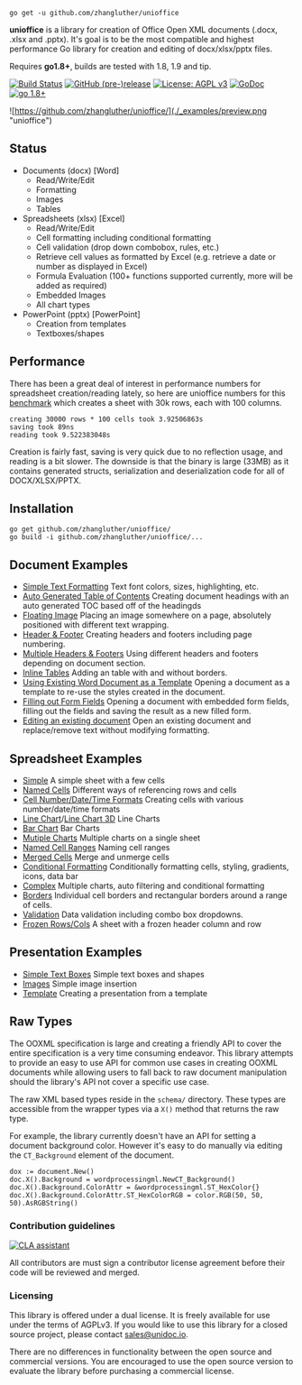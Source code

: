 
```
go get -u github.com/zhangluther/unioffice
```

**unioffice** is a library for creation of Office Open XML documents (.docx, .xlsx
and .pptx).  It's goal is to be the most compatible and highest performance Go
library for creation and editing of docx/xlsx/pptx files.

Requires **go1.8+**, builds are tested with 1.8, 1.9 and tip.

[![Build Status](https://travis-ci.org/unidoc/unioffice.svg?branch=master)](https://travis-ci.org/unidoc/unioffice)
[![GitHub (pre-)release](https://img.shields.io/github/release/unidoc/unioffice/all.svg)](https://github.com/zhangluther/unioffice/releases)
[![License: AGPL v3](https://img.shields.io/badge/License-Dual%20AGPL%20v3/Commercial-blue.svg)](https://www.gnu.org/licenses/agpl-3.0)
[![GoDoc](https://godoc.org/github.com/zhangluther/unioffice?status.svg)](https://godoc.org/github.com/zhangluther/unioffice)
[![go 1.8+](https://img.shields.io/badge/go-1.8%2B-blue.svg)](http://golang.org)

![https://github.com/zhangluther/unioffice/](./_examples/preview.png "unioffice")

## Status ##

- Documents (docx) [Word]
	- Read/Write/Edit
	- Formatting
	- Images
	- Tables
- Spreadsheets (xlsx) [Excel]
 	- Read/Write/Edit
 	- Cell formatting including conditional formatting
	- Cell validation (drop down combobox, rules, etc.)
    - Retrieve cell values as formatted by Excel (e.g. retrieve a date or number as displayed in Excel)
 	- Formula Evaluation (100+ functions supported currently, more will be added as required)
 	- Embedded Images
 	- All chart types
- PowerPoint (pptx) [PowerPoint]
	- Creation from templates
	- Textboxes/shapes


## Performance ##

There has been a great deal of interest in performance numbers for spreadsheet
creation/reading lately, so here are unioffice numbers for this
[benchmark](https://github.com/zhangluther/unioffice/tree/master/_examples/spreadsheet/lots-of-rows)
which creates a sheet with 30k rows, each with 100 columns.

    creating 30000 rows * 100 cells took 3.92506863s
    saving took 89ns
    reading took 9.522383048s

Creation is fairly fast, saving is very quick due to no reflection usage, and
reading is a bit slower. The downside is that the binary is large (33MB) as it
contains generated structs, serialization and deserialization code for all of
DOCX/XLSX/PPTX.

## Installation ##

    go get github.com/zhangluther/unioffice/
    go build -i github.com/zhangluther/unioffice/...

## Document Examples ##

- [Simple Text Formatting](https://github.com/zhangluther/unioffice/tree/master/_examples/document/simple) Text font colors, sizes, highlighting, etc.
- [Auto Generated Table of Contents](https://github.com/zhangluther/unioffice/tree/master/_examples/document/toc) Creating document headings with an auto generated TOC based off of the headingds
- [Floating Image](https://github.com/zhangluther/unioffice/tree/master/_examples/document/image) Placing an image somewhere on a page, absolutely positioned with different text wrapping.
- [Header & Footer](https://github.com/zhangluther/unioffice/tree/master/_examples/document/header-footer) Creating headers and footers including page numbering.
- [Multiple Headers & Footers](https://github.com/zhangluther/unioffice/tree/master/_examples/document/header-footer-multiple) Using different headers and footers depending on document section.
- [Inline Tables](https://github.com/zhangluther/unioffice/tree/master/_examples/document/tables) Adding an table with and without borders.
- [Using Existing Word Document as a Template](https://github.com/zhangluther/unioffice/tree/master/_examples/document/use-template) Opening a document as a template to re-use the styles created in the document.
- [Filling out Form Fields](https://github.com/zhangluther/unioffice/tree/master/_examples/document/fill-out-form) Opening a document with embedded form fields, filling out the fields and saving the result as  a new filled form.
- [Editing an existing document](https://github.com/zhangluther/unioffice/tree/master/_examples/document/edit-document) Open an existing document and replace/remove text without modifying formatting.

## Spreadsheet Examples ##
- [Simple](https://github.com/zhangluther/unioffice/tree/master/_examples/spreadsheet/simple) A simple sheet with a few cells
- [Named Cells](https://github.com/zhangluther/unioffice/tree/master/_examples/spreadsheet/named-cells) Different ways of referencing rows and cells
- [Cell Number/Date/Time Formats](https://github.com/zhangluther/unioffice/tree/master/_examples/spreadsheet/number-date-time-formats) Creating cells with various number/date/time formats
- [Line Chart](https://github.com/zhangluther/unioffice/tree/master/_examples/spreadsheet/line-chart)/[Line Chart 3D](https://github.com/zhangluther/unioffice/tree/master/_examples/spreadsheet/line-chart-3d) Line Charts
- [Bar Chart](https://github.com/zhangluther/unioffice/tree/master/_examples/spreadsheet/bar-chart) Bar Charts
- [Mutiple Charts](https://github.com/zhangluther/unioffice/tree/master/_examples/spreadsheet/multiple-charts) Multiple charts on a single sheet
- [Named Cell Ranges](https://github.com/zhangluther/unioffice/tree/master/_examples/spreadsheet/named-ranges) Naming cell ranges
- [Merged Cells](https://github.com/zhangluther/unioffice/tree/master/_examples/spreadsheet/merged) Merge and unmerge cells
- [Conditional Formatting](https://github.com/zhangluther/unioffice/tree/master/_examples/spreadsheet/conditional-formatting) Conditionally formatting cells, styling, gradients, icons, data bar
- [Complex](https://github.com/zhangluther/unioffice/tree/master/_examples/spreadsheet/complex) Multiple charts, auto filtering and conditional formatting
- [Borders](https://github.com/zhangluther/unioffice/tree/master/_examples/spreadsheet/borders) Individual cell borders and rectangular borders around a range of cells.
- [Validation](https://github.com/zhangluther/unioffice/tree/master/_examples/spreadsheet/validation) Data validation including combo box dropdowns.
- [Frozen Rows/Cols](https://github.com/zhangluther/unioffice/tree/master/_examples/spreadsheet/freeze-rows-cols) A sheet with a frozen header column and row

## Presentation Examples ##

- [Simple Text Boxes](https://github.com/zhangluther/unioffice/tree/master/_examples/presentation/simple) Simple text boxes and shapes
- [Images](https://github.com/zhangluther/unioffice/tree/master/_examples/presentation/image) Simple image insertion
- [Template](https://github.com/zhangluther/unioffice/tree/master/_examples/presentation/use-template/simple) Creating a presentation from a template

## Raw Types ##

The OOXML specification is large and creating a friendly API to cover the entire
specification is a very time consuming endeavor.  This library attempts to
provide an easy to use API for common use cases in creating OOXML documents
while allowing users to fall back to raw document manipulation should the
library's API not cover a specific use case.

The raw XML based types reside in the ```schema/``` directory. These types are
accessible from the wrapper types via a ```X()``` method that returns the raw
type.

For example, the library currently doesn't have an API for setting a document
background color. However it's easy to do manually via editing the
```CT_Background``` element of the document.

    dox := document.New()
    doc.X().Background = wordprocessingml.NewCT_Background()
	doc.X().Background.ColorAttr = &wordprocessingml.ST_HexColor{}
	doc.X().Background.ColorAttr.ST_HexColorRGB = color.RGB(50, 50, 50).AsRGBString()

### Contribution guidelines ###

[![CLA assistant](https://cla-assistant.io/readme/badge/unidoc/unioffice)](https://cla-assistant.io/unidoc/unioffice)

All contributors are must sign a contributor license agreement before their code
will be reviewed and merged.


### Licensing ###

This library is offered under a dual license. It is freely available for use
under the terms of AGPLv3. If you would like to use this library for a closed
source project, please contact sales@unidoc.io.

There are no differences in functionality between the open source and commercial
versions. You are encouraged to use the open source version to evaluate the library
before purchasing a commercial license.

